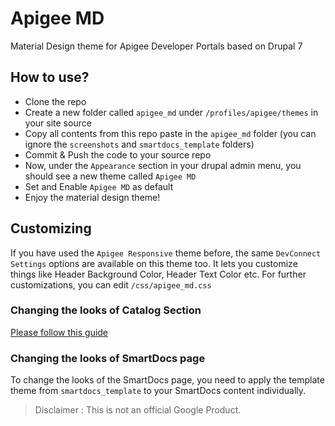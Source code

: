 # Apigee MD
Material Design theme for Apigee Developer Portals based on Drupal 7

## How to use? 
* Clone the repo
* Create a new folder called `apigee_md` under `/profiles/apigee/themes` in your site source 
* Copy all contents from this repo paste in the `apigee_md` folder (you can ignore the `screenshots` and `smartdocs_template` folders)
* Commit & Push the code to your source repo
* Now, under the `Appearance` section in your drupal admin menu, you should see a new theme called `Apigee MD`
* Set and Enable `Apigee MD` as default
* Enjoy the material design theme!

## Customizing
If you have used the `Apigee Responsive` theme before, the same `DevConnect Settings` options are available on this theme too. It lets you customize things like Header Background Color, Header Text Color etc. For further customizations, you can edit
`/css/apigee_md.css`

### Changing the looks of Catalog Section
[Please follow this guide](https://community.apigee.com/articles/43848/apigee-developer-portal-drupal-how-to-improve-user-1.html)

### Changing the looks of SmartDocs page
To change the looks of the SmartDocs page, you need to apply the template theme from `smartdocs_template` to your SmartDocs content individually.

> Disclaimer : This is not an official Google Product.

